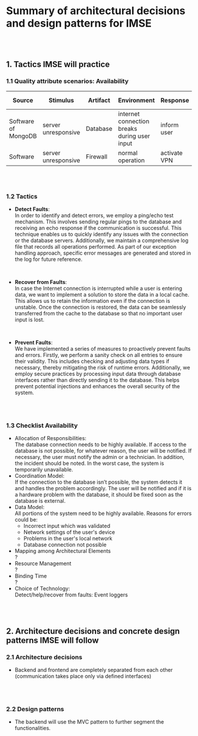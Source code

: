 # Summary of architectural decisions and design patterns for IMSE
<br/>  
<br/>  

## 1. Tactics IMSE will practice
### 1.1 Quality attribute scenarios: Availability

| Source | Stimulus | Artifact | Environment | Response | Response measure |
| - | - | - | - | - | - |
| Software of MongoDB | server unresponsive | Database | internet connection breaks during user input | inform user | within 1 minute |
| Software | server unresponsive | Firewall | normal operation | activate VPN | 20 minutes |
<br/>  
<br/>  

### 1.2 Tactics
- __Detect Faults__:  
In order to identify and detect errors, we employ a ping/echo test mechanism. This involves sending regular pings to the database and receiving an echo response if the communication is successful. This technique enables us to quickly identify any issues with the connection or the database servers. Additionally, we maintain a comprehensive log file that records all operations performed. As part of our exception handling approach, specific error messages are generated and stored in the log for future reference.  
<br/>  

- __Recover from Faults__:  
In case the Internet connection is interrupted while a user is entering data, we want to implement a solution to store the data in a local cache. This allows us to retain the information even if the connection is unstable. Once the connection is restored, the data can be seamlessly transferred from the cache to the database so that no important user input is lost.  
<br/>  

- __Prevent Faults__:  
We have implemented a series of measures to proactively prevent faults and errors. Firstly, we perform a sanity check on all entries to ensure their validity. This includes checking and adjusting data types if necessary, thereby mitigating the risk of runtime errors. Additionally, we employ secure practices by processing input data through database interfaces rather than directly sending it to the database. This helps prevent potential injections and enhances the overall security of the system.  
<br/>  
<br/>  

### 1.3 Checklist Availability
- Allocation of Responsibilities:<br>
  The database connection needs to be highly available.
  If access to the database is not possible, for whatever reason, the user will be notified.
  If necessary, the user must notify the admin or a technician. In addition, the incident should be noted.
  In the worst case, the system is temporarily unavailable.
- Coordination Model:<br>
	If the connection to the database isn’t possible, the system detects it and handles the problem accordingly.
  The user will be notified and if it is a hardware problem with the database, it should be fixed soon as the database is external.
- Data Model:<br>
	All portions of the system need to be highly available.
  Reasons for errors could be:<br>
  -	Incorrect input which was validated
  -	Network settings of the user's device
  -	Problems in the user's local network
  -	Database connection not possible
- Mapping among Architectural Elements<br>	?
- Resource Management<br>	?
- Binding Time<br>	?
- Choice of Technology:<br>
	Detect/help/recover from faults:
	Event loggers
<br/>  
<br/>  

## 2. Architecture decisions and concrete design patterns IMSE will follow
### 2.1 Architecture decisions
- Backend and frontend are completely separated from each other (communication takes place only via defined interfaces)
<br/>  
<br/>  

### 2.2 Design patterns
- The backend will use the MVC pattern to further segment the functionalities.


